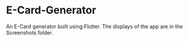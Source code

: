 # E-Card-Generator
An E-Card generator built using Flutter.
The displays of the app are in the Screenshots folder.
